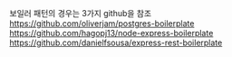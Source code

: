 보일러 패턴의 경우는 3가지 github을 참조<br>
https://github.com/oliverjam/postgres-boilerplate <br>
https://github.com/hagopj13/node-express-boilerplate <br>
https://github.com/danielfsousa/express-rest-boilerplate <br>